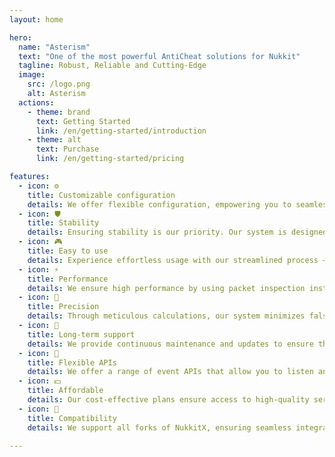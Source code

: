 ```yaml
---
layout: home

hero:
  name: "Asterism"
  text: "One of the most powerful AntiCheat solutions for Nukkit"
  tagline: Robust, Reliable and Cutting-Edge
  image:
    src: /logo.png
    alt: Asterism
  actions:
    - theme: brand
      text: Getting Started
      link: /en/getting-started/introduction
    - theme: alt
      text: Purchase
      link: /en/getting-started/pricing

features:
  - icon: ⚙️
    title: Customizable configuration
    details: We offer flexible configuration, empowering you to seamlessly update settings post-plugin loaded.
  - icon: 🛡️
    title: Stability
    details: Ensuring stability is our priority. Our system is designed to deliver reliable performance, minimizing disruptions and guaranteeing a steadfast user experience.
  - icon: 🎮
    title: Easy to use
    details: Experience effortless usage with our streamlined process – from purchasing to downloading the plugin, installation, and activation. Simplifying every step for your convenience.
  - icon: ⚡
    title: Performance
    details: We ensure high performance by using packet inspection instead of monitoring many events, keeping the system fast and efficient.
  - icon: 🎯
    title: Precision
    details: Through meticulous calculations, our system minimizes false positives, ensuring the most accurate outcomes.
  - icon: 🔄
    title: Long-term support
    details: We provide continuous maintenance and updates to ensure that our users receive ongoing assistance and benefit from the latest enhancements throughout their subscription period.
  - icon: 🚀
    title: Flexible APIs
    details: We offer a range of event APIs that allow you to listen and leverage our provided interfaces, enabling you to accomplish even more robust functionalities tailored to your specific needs.
  - icon: 💵
    title: Affordable
    details: Our cost-effective plans ensure access to high-quality services, making advanced features accessible.
  - icon: 🤝
    title: Compatibility
    details: We support all forks of NukkitX, ensuring seamless integration with both Windows versions of Minecraft Bedrock and mobile editions, providing a versatile solution for diverse user platforms.

---
```


<style>
:root {
  --vp-home-hero-name-color: transparent;
}

.VPHero .name {
  background: linear-gradient(
    to right,
    #bd34fe 25%,
    #47caff 50%,
    #47caff 75%,
    #bd34fe 100%
  );
  background-size: 200% auto;
  -webkit-background-clip: text;
  background-clip: text;
  -webkit-text-fill-color: transparent;
  animation: shine 3s linear infinite;
}

@keyframes shine {
  to {
    background-position: 200% center;
  }
}

.VPHero .image-bg {
  background-image: linear-gradient(
    -45deg,
    #bd34fe,
    #47caff,
    #bd34fe,
    #47caff
  );
  background-size: 400%;
  filter: blur(160px);
  animation: gradient 6s ease-in-out infinite;
  transition: filter 0.5s;
}

.VPHero .image-container:hover .image-bg {
  opacity: 1;
}

@keyframes gradient {
  0% {
    background-position: 0% 50%;
  }
  50% {
    background-position: 100% 50%;
  }
  100% {
    background-position: 0% 50%;
  }
}

.VPHero .image-container {
  transform: translateY(0);
  transition: transform 0.3s ease;
}

.VPHero .image-container:hover {
  transform: translateY(-5px);
}
</style>